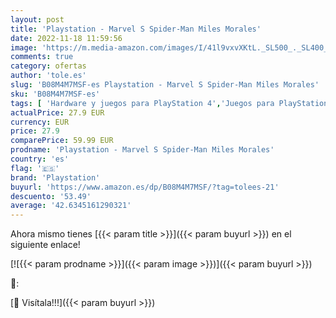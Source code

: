 ```yaml
---
layout: post
title: 'Playstation - Marvel S Spider-Man Miles Morales'
date: 2022-11-18 11:59:56
image: 'https://m.media-amazon.com/images/I/41l9vxvXKtL._SL500_._SL400_.jpg'
comments: true
category: ofertas
author: 'tole.es'
slug: 'B08M4M7MSF-es Playstation - Marvel S Spider-Man Miles Morales'
sku: 'B08M4M7MSF-es'
tags: [ 'Hardware y juegos para PlayStation 4','Juegos para PlayStation 4','Videojuegos','playstation','🇪🇸', ]
actualPrice: 27.9 EUR
currency: EUR
price: 27.9
comparePrice: 59.99 EUR
prodname: 'Playstation - Marvel S Spider-Man Miles Morales'
country: 'es'
flag: '🇪🇸'
brand: 'Playstation'
buyurl: 'https://www.amazon.es/dp/B08M4M7MSF/?tag=tolees-21'
descuento: '53.49'
average: '42.6345161290321'
---
```


Ahora mismo tienes [{{< param title >}}]({{< param buyurl >}}) en el siguiente enlace!

[![{{< param prodname >}}]({{< param image >}})]({{< param buyurl >}})

🔎:


[🛒 Visítala!!!]({{< param buyurl >}})
